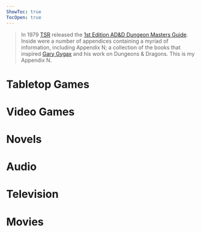 ```yaml
---
ShowToc: true
TocOpen: true
---
```

> In 1979 [TSR](https://en.wikipedia.org/wiki/TSR,_Inc.) released the [1st Edition AD&D Dungeon Masters Guide](https://www.drivethrurpg.com/product/17004/Dungeon-Masters-Guide-1e?filters=44829_0_0_0_0). Inside were a number of appendices containing a myriad of information, including Appendix N; a collection of the books that inspired [Gary Gygax](https://en.wikipedia.org/wiki/Gary_Gygax) and his work on Dungeons & Dragons. This is my Appendix N.
# Tabletop Games
# Video Games
# Novels
# Audio
# Television
# Movies



